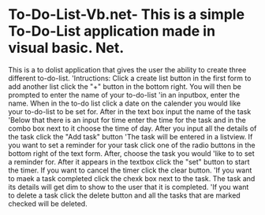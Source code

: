 # To-Do-List-Vb.net- This is a simple To-Do-List application made in visual basic. Net.
This is a to dolist application that gives the user the ability to create three different to-do-list. 
'Intructions: Click a create list button in the first form to add another list click the "+" button in the bottom right. You will then be prompted to enter the name of your to-do-list
'in an inputbox, enter the name. When in the to-do list click a date on the calender you would like your to-do-list to be set for. After in the text box input the name of the task
'Below that there is an input for time enter the time for the task and in the combo box next to it choose the time of day. After you input all the details of the task click the "Add task" button
'The task will be entered in a listview. If you want to set a reminder for your task click one of the radio buttons in the bottom right of the text form. After, choose the task you would 
'like to to set a reminder for. After it appears in the textbox click the "set" button to start the timer. If you want to cancel the timer click the clear button.
'If you want to maek a task completed click the chexk box next to the task. The task and its details will get dim to show to the user that it is completed.
'If you want to delete a task click the delete button and all the tasks that are marked checked will be deleted.
